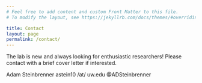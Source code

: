 ```yaml
---
# Feel free to add content and custom Front Matter to this file.
# To modify the layout, see https://jekyllrb.com/docs/themes/#overriding-theme-defaults

title: Contact
layout: page
permalink: /contact/
---
```

The lab is new and always looking for enthusiastic researchers!  Please contact with a brief cover letter if interested.

Adam Steinbrenner
astein10 /at/ uw.edu
@ADSteinbrenner